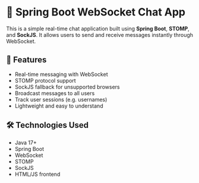 # 💬 Spring Boot WebSocket Chat App

This is a simple real-time chat application built using **Spring Boot**, **STOMP**, and **SockJS**. It allows users to send and receive messages instantly through WebSocket.

## 🚀 Features

- Real-time messaging with WebSocket
- STOMP protocol support
- SockJS fallback for unsupported browsers
- Broadcast messages to all users
- Track user sessions (e.g. usernames)
- Lightweight and easy to understand

## 🛠️ Technologies Used

- Java 17+
- Spring Boot
- WebSocket
- STOMP
- SockJS
- HTML/JS frontend



